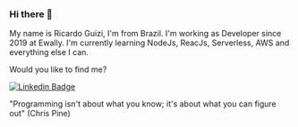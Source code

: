 ### Hi there 👋

My name is Ricardo Guizi, I'm from Brazil. I'm working as Developer since 2019 at Ewally.
I'm currently learning NodeJs, ReacJs, Serverless, AWS and everything else I can.

Would you like to find me?

[![Linkedin Badge](https://img.shields.io/badge/-LinkedIn-blue?style=flat-square&logo=Linkedin&logoColor=white&link=https://www.linkedin.com/in/ricardo-guizi)](https://www.linkedin.com/in/ricardo-guizi)

"Programming isn't about what you know; it's about what you can figure out" (Chris Pine)
